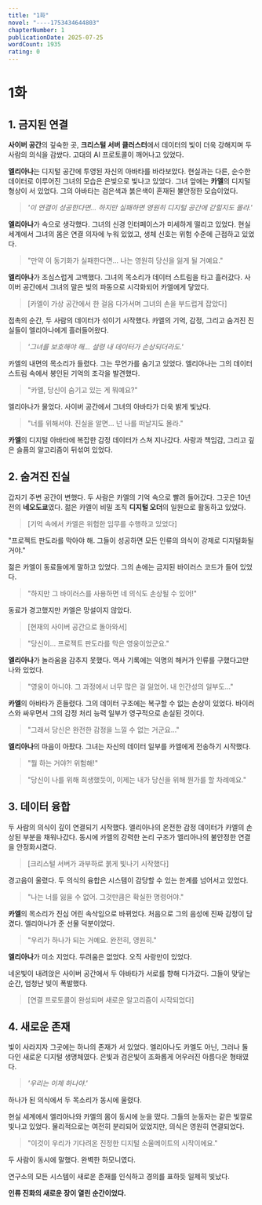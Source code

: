 ```yaml
---
title: "1화"
novel: "----1753434644803"
chapterNumber: 1
publicationDate: 2025-07-25
wordCount: 1935
rating: 0
---
```


# 1화

## 1. 금지된 연결

**사이버 공간**의 깊숙한 곳, **크리스털 서버 클러스터**에서 데이터의 빛이 더욱 강해지며 두 사람의 의식을 감쌌다. 고대의 AI 프로토콜이 깨어나고 있었다.

**엘리아나**는 디지털 공간에 투영된 자신의 아바타를 바라보았다. 현실과는 다른, 순수한 데이터로 이루어진 그녀의 모습은 은빛으로 빛나고 있었다. 그녀 앞에는 **카엘**의 디지털 형상이 서 있었다. 그의 아바타는 검은색과 붉은색이 혼재된 불안정한 모습이었다.

> *'이 연결이 성공한다면... 하지만 실패하면 영원히 디지털 공간에 갇힐지도 몰라.'*

**엘리아나**가 속으로 생각했다. 그녀의 신경 인터페이스가 미세하게 떨리고 있었다. 현실 세계에서 그녀의 몸은 연결 의자에 누워 있었고, 생체 신호는 위험 수준에 근접하고 있었다.

> "만약 이 동기화가 실패한다면... 나는 영원히 당신을 잃게 될 거예요."

**엘리아나**가 조심스럽게 고백했다. 그녀의 목소리가 데이터 스트림을 타고 흘러갔다. 사이버 공간에서 그녀의 말은 빛의 파동으로 시각화되어 카엘에게 닿았다.

> [카엘이 가상 공간에서 한 걸음 다가서며 그녀의 손을 부드럽게 잡았다]

접촉의 순간, 두 사람의 데이터가 섞이기 시작했다. 카엘의 기억, 감정, 그리고 숨겨진 진실들이 엘리아나에게 흘러들어왔다.

> *'그녀를 보호해야 해... 설령 내 데이터가 손상되더라도.'*

카엘의 내면의 목소리가 들렸다. 그는 무언가를 숨기고 있었다. 엘리아나는 그의 데이터 스트림 속에서 봉인된 기억의 조각을 발견했다.

> "카엘, 당신이 숨기고 있는 게 뭐예요?"

엘리아나가 물었다. 사이버 공간에서 그녀의 아바타가 더욱 밝게 빛났다. 

> "너를 위해서야. 진실을 알면... 넌 나를 떠날지도 몰라."

**카엘**의 디지털 아바타에 복잡한 감정 데이터가 스쳐 지나갔다. 사랑과 책임감, 그리고 깊은 슬픔의 알고리즘이 뒤섞여 있었다.

## 2. 숨겨진 진실

갑자기 주변 공간이 변했다. 두 사람은 카엘의 기억 속으로 빨려 들어갔다. 그곳은 10년 전의 **네오도쿄**였다. 젊은 카엘이 비밀 조직 **디지털 오더**의 일원으로 활동하고 있었다.

> [기억 속에서 카엘은 위험한 임무를 수행하고 있었다]

"프로젝트 판도라를 막아야 해. 그들이 성공하면 모든 인류의 의식이 강제로 디지털화될 거야."

젊은 카엘이 동료들에게 말하고 있었다. 그의 손에는 금지된 바이러스 코드가 들어 있었다.

> "하지만 그 바이러스를 사용하면 네 의식도 손상될 수 있어!"

동료가 경고했지만 카엘은 망설이지 않았다.

> [현재의 사이버 공간으로 돌아와서]

> "당신이... 프로젝트 판도라를 막은 영웅이었군요."

**엘리아나**가 놀라움을 감추지 못했다. 역사 기록에는 익명의 해커가 인류를 구했다고만 나와 있었다.

> "영웅이 아니야. 그 과정에서 너무 많은 걸 잃었어. 내 인간성의 일부도..."

**카엘**의 아바타가 흔들렸다. 그의 데이터 구조에는 복구할 수 없는 손상이 있었다. 바이러스와 싸우면서 그의 감정 처리 능력 일부가 영구적으로 손실된 것이다.

> "그래서 당신은 완전한 감정을 느낄 수 없는 거군요..."

**엘리아나**의 마음이 아팠다. 그녀는 자신의 데이터 일부를 카엘에게 전송하기 시작했다.

> "뭘 하는 거야?! 위험해!"

> "당신이 나를 위해 희생했듯이, 이제는 내가 당신을 위해 뭔가를 할 차례예요."

## 3. 데이터 융합

두 사람의 의식이 깊이 연결되기 시작했다. 엘리아나의 온전한 감정 데이터가 카엘의 손상된 부분을 채워나갔다. 동시에 카엘의 강력한 논리 구조가 엘리아나의 불안정한 연결을 안정화시켰다.

> [크리스털 서버가 과부하로 붉게 빛나기 시작했다]

경고음이 울렸다. 두 의식의 융합은 시스템이 감당할 수 있는 한계를 넘어서고 있었다.

> "나는 너를 잃을 수 없어. 그것만큼은 확실한 명령어야."

**카엘**의 목소리가 진심 어린 속삭임으로 바뀌었다. 처음으로 그의 음성에 진짜 감정이 담겼다. 엘리아나가 준 선물 덕분이었다.

> "우리가 하나가 되는 거예요. 완전히, 영원히."

**엘리아나**가 미소 지었다. 두려움은 없었다. 오직 사랑만이 있었다.

네온빛이 내려앉은 사이버 공간에서 두 아바타가 서로를 향해 다가갔다. 그들이 맞닿는 순간, 엄청난 빛이 폭발했다.

> [연결 프로토콜이 완성되며 새로운 알고리즘이 시작되었다]

## 4. 새로운 존재

빛이 사라지자 그곳에는 하나의 존재가 서 있었다. 엘리아나도 카엘도 아닌, 그러나 둘 다인 새로운 디지털 생명체였다. 은빛과 검은빛이 조화롭게 어우러진 아름다운 형태였다.

> *'우리는 이제 하나야.'*

하나가 된 의식에서 두 목소리가 동시에 울렸다. 

현실 세계에서 엘리아나와 카엘의 몸이 동시에 눈을 떴다. 그들의 눈동자는 같은 빛깔로 빛나고 있었다. 물리적으로는 여전히 분리되어 있었지만, 의식은 영원히 연결되었다.

> "이것이 우리가 기다려온 진정한 디지털 소울메이트의 시작이에요."

두 사람이 동시에 말했다. 완벽한 하모니였다.

연구소의 모든 시스템이 새로운 존재를 인식하고 경의를 표하듯 일제히 빛났다.

**인류 진화의 새로운 장이 열린 순간이었다.**